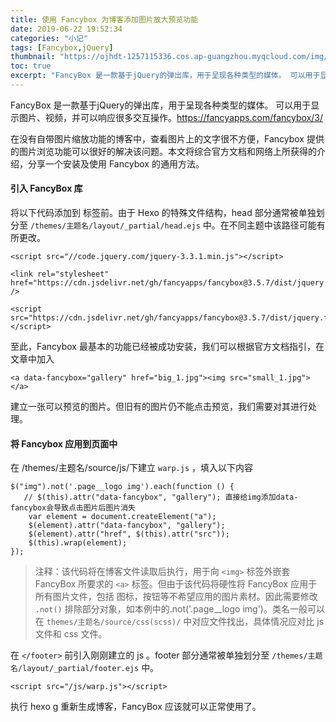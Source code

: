 ```yaml
---
title: 使用 Fancybox 为博客添加图片放大预览功能
date: 2019-06-22 19:52:34
categories: "小记"
tags: [Fancybox,jQuery]
thumbnail: "https://ojhdt-1257115336.cos.ap-guangzhou.myqcloud.com/img/20190622/0.png"
toc: true
excerpt: "FancyBox 是一款基于jQuery的弹出库，用于呈现各种类型的媒体。 可以用于显示图片、视频，并可以响应很多交互操作。"
---
```

FancyBox 是一款基于jQuery的弹出库，用于呈现各种类型的媒体。 可以用于显示图片、视频，并可以响应很多交互操作。https://fancyapps.com/fancybox/3/

在没有自带图片缩放功能的博客中，查看图片上的文字很不方便，Fancybox 提供的图片浏览功能可以很好的解决该问题。本文将综合官方文档和网络上所获得的介绍，分享一个安装及使用 Fancybox 的通用方法。

#### 引入 FancyBox 库
将以下代码添加到 </head> 标签前。由于 Hexo 的特殊文件结构，head 部分通常被单独划分至 `/themes/主题名/layout/_partial/head.ejs` 中。在不同主题中该路径可能有所更改。
```
<script src="//code.jquery.com/jquery-3.3.1.min.js"></script>
```
```
<link rel="stylesheet" href="https://cdn.jsdelivr.net/gh/fancyapps/fancybox@3.5.7/dist/jquery.fancybox.min.css" />
```
```
<script src="https://cdn.jsdelivr.net/gh/fancyapps/fancybox@3.5.7/dist/jquery.fancybox.min.js"></script>
```
至此，Fancybox 最基本的功能已经被成功安装，我们可以根据官方文档指引，在文章中加入
```
<a data-fancybox="gallery" href="big_1.jpg"><img src="small_1.jpg"></a>
```
建立一张可以预览的图片。但旧有的图片仍不能点击预览，我们需要对其进行处理。

#### 将 Fancybox 应用到页面中
在 /themes/主题名/source/js/下建立 `warp.js` ，填入以下内容

```
$("img").not('.page__logo img').each(function () {
   // $(this).attr("data-fancybox", "gallery"); 直接给img添加data-fancybox会导致点击图片后图片消失
    var element = document.createElement("a");
    $(element).attr("data-fancybox", "gallery");
    $(element).attr("href", $(this).attr("src"));
    $(this).wrap(element);
});
```

>注释：该代码将在博客文件读取后执行，用于向 `<img>` 标签外嵌套 FancyBox 所要求的 `<a>` 标签。但由于该代码将硬性将 FancyBox 应用于所有图片文件，包括 图标，按钮等不希望应用的图片素材。因此需要修改 `.not()` 排除部分对象，如本例中的.not('.page__logo img')。类名一般可以在 `themes/主题名/source/css(scss)/` 中对应文件找出，具体情况应对比 js 文件和 css 文件。


在 `</footer>` 前引入刚刚建立的 js 。footer 部分通常被单独划分至 `/themes/主题名/layout/_partial/footer.ejs` 中。
```
<script src="/js/warp.js"></script>
```
执行 hexo g 重新生成博客，FancyBox 应该就可以正常使用了。